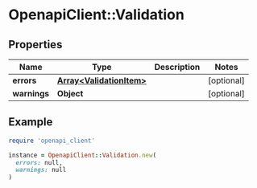 # OpenapiClient::Validation

## Properties

| Name | Type | Description | Notes |
| ---- | ---- | ----------- | ----- |
| **errors** | [**Array&lt;ValidationItem&gt;**](ValidationItem.md) |  | [optional] |
| **warnings** | **Object** |  | [optional] |

## Example

```ruby
require 'openapi_client'

instance = OpenapiClient::Validation.new(
  errors: null,
  warnings: null
)
```


